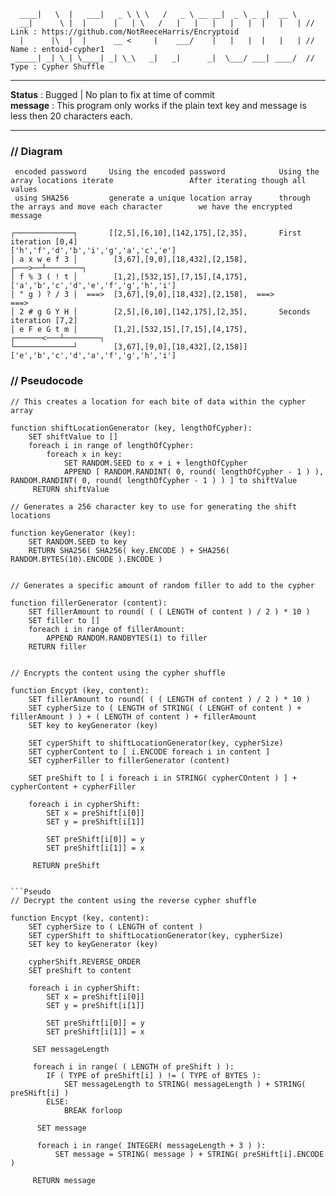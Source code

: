 ```
  ____|   \  |   ___|   _ \ \ \   /   _ \ __ __|  _ \ _ _|  __ \  
  __|      \ |  |      |   | \   /   |   |   |   |   |  |   |   | // Link : https://github.com/NotReeceHarris/Encryptoid
  |      |\  |  |      __ <     |    ___/    |   |   |  |   |   | // Name : entoid-cypher1
 _____| _| \_| \____| _| \_\   _|   _|      _|  \___/ ___| ____/  // Type : Cypher Shuffle
```

***


**Status**  : Bugged | No plan to fix at time of commit <br>
**message** : This program only works if the plain text key and message is less then 20 characters each.

***

### // Diagram
``` 
 encoded password     Using the encoded password            Using the array locations iterate                 After iterating though all values
 using SHA256         generate a unique location array      through the arrays and move each character        we have the encrypted message
 
┌─────────────┐       [[2,5],[6,10],[142,175],[2,35],       First iteration [0,4]                             ['h','f','d','b','i','g','a','c','e']      
│ a x w e f 3 │        [3,67],[9,0],[18,432],[2,158],         ┌───>──┴────────┐
│ f % 3 ( ! t │        [1,2],[532,15],[7,15],[4,175],       ['a','b','c','d','e','f','g','h','i']
│ " g ) ? / 3 │  ===>  [3,67],[9,0],[18,432],[2,158],  ===>                                           ===>
│ 2 # g G Y H │        [2,5],[6,10],[142,175],[2,35],       Seconds iteration [7,2]
│ e F e G t m │        [1,2],[532,15],[7,15],[4,175],                 ┌──────<───┴────────┐
└─────────────┘        [3,67],[9,0],[18,432],[2,158]]       ['e','b','c','d','a','f','g','h','i']
```


### // Pseudocode
```Pseudo
// This creates a location for each bite of data within the cypher array

function shiftLocationGenerator (key, lengthOfCypher):
    SET shiftValue to []
    foreach i in range of lengthOfCypher:
        foreach x in key:
            SET RANDOM.SEED to x + i + lengthOfCypher
            APPEND [ RANDOM.RANDINT( 0, round( lengthOfCypher - 1 ) ), RANDOM.RANDINT( 0, round( lengthOfCypher - 1 ) ) ] to shiftValue
     RETURN shiftValue
```
```Pseudo
// Generates a 256 character key to use for generating the shift locations

function keyGenerator (key):
    SET RANDOM.SEED to key
    RETURN SHA256( SHA256( key.ENCODE ) + SHA256( RANDOM.BYTES(10).ENCODE ).ENCODE )
            
```
```Pseudo
// Generates a specific amount of random filler to add to the cypher

function fillerGenerator (content):
    SET fillerAmount to round( ( ( LENGTH of content ) / 2 ) * 10 )
    SET filler to []
    foreach i in range of fillerAmount:
        APPEND RANDOM.RANDBYTES(1) to filler
    RETURN filler
            
```
```Pseudo
// Encrypts the content using the cypher shuffle

function Encypt (key, content):
    SET fillerAmount to round( ( ( LENGTH of content ) / 2 ) * 10 )
    SET cypherSize to ( LENGTH of STRING( ( LENGHT of content ) + fillerAmount ) ) + ( LENGTH of content ) + fillerAmount
    SET key to keyGenerator (key)
    
    SET cyperShift to shiftLocationGenerator(key, cypherSize)
    SET cypherContent to [ i.ENCODE foreach i in content ]
    SET cypherFiller to fillerGenerator (content)
    
    SET preShift to [ i foreach i in STRING( cypherCOntent ) ] + cypherContent + cypherFiller
    
    foreach i in cypherShift:
        SET x = preShift[i[0]]
        SET y = preShift[i[1]]
        
        SET preShift[i[0]] = y
        SET preShift[i[1]] = x
       
     RETURN preShift
            
```

```
```Pseudo
// Decrypt the content using the reverse cypher shuffle

function Encypt (key, content):
    SET cypherSize to ( LENGTH of content )
    SET cyperShift to shiftLocationGenerator(key, cypherSize)
    SET key to keyGenerator (key)
    
    cypherShift.REVERSE_ORDER
    SET preShift to content
    
    foreach i in cypherShift:
        SET x = preShift[i[0]]
        SET y = preShift[i[1]]
        
        SET preShift[i[0]] = y
        SET preShift[i[1]] = x
     
     SET messageLength
     
     foreach i in range( ( LENGTH of preShift ) ):
        IF ( TYPE of preShift[i] ) != ( TYPE of BYTES ):
            SET messageLength to STRING( messageLength ) + STRING( preSHift[i] )
        ELSE:
            BREAK forloop
      
      SET message
      
      foreach i in range( INTEGER( messageLength + 3 ) ):
          SET message = STRING( message ) + STRING( preSHift[i].ENCODE )
     
     RETURN message
```
